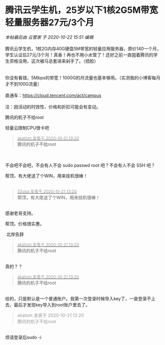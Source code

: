 # 腾讯云学生机，25岁以下1核2G5M带宽轻量服务器27元/3个月


<i class="pstatus"> 本帖最后由 云管家 于 2020-10-22 15:51 编辑 </i><br />
<br />
腾讯云学生机，1核2G内存40G硬盘5M带宽的轻量应用服务器，原价140一个月，学生认证后27元/3个月！真香！再也不用小水管了！还好之前一直囤着腾讯的学生资格没用，这次被马总套进来剁手了。（捂脸）<br />
<br />
<img id="aimg_KATNE" onclick="zoom(this, this.src, 0, 0, 0)" class="zoom" src="https://i.loli.net/2020/10/21/cNPHmp73niaUjqh.png" onmouseover="img_onmouseoverfunc(this)" onload="thumbImg(this)" border="0" alt="" /><br />
<br />
你没有看错，5Mbps的带宽！1000G的月流量也基本够用。（实测我的小博客每月才不到100G流量）<br />
<img id="aimg_vV6Fh" onclick="zoom(this, this.src, 0, 0, 0)" class="zoom" src="https://i.loli.net/2020/10/21/W4ZG71rfmjKBUav.png" onmouseover="img_onmouseoverfunc(this)" onload="thumbImg(this)" border="0" alt="" /><br />
<br />
直通车：https://cloud.tencent.com/act/campus<br />
<br />
注：因活动的时效性，价格和折扣可能会有变动。

腾讯的机子不给root

轻量云限制CPU很卡吧

<div class="quote"><blockquote><font size="2"><a href="https://www.hostloc.com/forum.php?mod=redirect&amp;goto=findpost&amp;pid=9331246&amp;ptid=756752" target="_blank"><font color="#999999">akatom 发表于 2020-10-21 13:20</font></a></font><br />
腾讯的机子不给root</blockquote></div><br />
<br />
不会吧不会吧，不会有人不会 sudo passwd root 吧？不会有人不会 SSH 吧？

帮顶，有大佬送了个WIN，用来挂机很棒！<br />
<br />
<img src="static/image/smiley/default/lol.gif" smilieid="12" border="0" alt="" /><img src="static/image/smiley/default/lol.gif" smilieid="12" border="0" alt="" /><img src="static/image/smiley/default/lol.gif" smilieid="12" border="0" alt="" />

<div class="quote"><blockquote><font size="2"><a href="https://www.hostloc.com/forum.php?mod=redirect&amp;goto=findpost&amp;pid=9331243&amp;ptid=756752" target="_blank"><font color="#999999">52usa 发表于 2020-10-21 13:20</font></a></font><br />
帮顶，有大佬送了个WIN，用来挂机很棒！</blockquote></div><br />
感谢老哥支持。

帮顶。价格很实惠。<img src="static/image/smiley/default/lol.gif" smilieid="12" border="0" alt="" />

<img src="static/image/smiley/yct/022.gif" smilieid="42" border="0" alt="" /> 北岸告辞

<div class="quote"><blockquote><font size="2"><a href="https://www.hostloc.com/forum.php?mod=redirect&amp;goto=findpost&amp;pid=9331246&amp;ptid=756752" target="_blank"><font color="#999999">akatom 发表于 2020-10-21 13:20</font></a></font><br />
腾讯的机子不给root</blockquote></div><br />
真的？？

<div class="quote"><blockquote><font size="2"><a href="https://www.hostloc.com/forum.php?mod=redirect&amp;goto=findpost&amp;pid=9331246&amp;ptid=756752" target="_blank"><font color="#999999">akatom 发表于 2020-10-21 13:20</font></a></font><br />
腾讯的机子不给root</blockquote></div><br />
给的，只是默认是一个普通账户。我第一次登录时候导入key了，一直登录不上去，最后才发现key导入到root账户里去了。

<div class="quote"><blockquote><font color="#999999">akatom 发表于 2020-10-21 13:20</font><br />
<font color="#999999">腾讯的机子不给root</font></blockquote></div><br />
烦请登录后sudo -i
